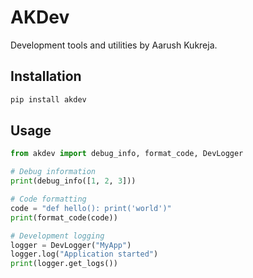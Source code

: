 # AKDev

Development tools and utilities by Aarush Kukreja.

## Installation
```bash
pip install akdev
```

## Usage
```python
from akdev import debug_info, format_code, DevLogger

# Debug information
print(debug_info([1, 2, 3]))

# Code formatting
code = "def hello(): print('world')"
print(format_code(code))

# Development logging
logger = DevLogger("MyApp")
logger.log("Application started")
print(logger.get_logs())
```
